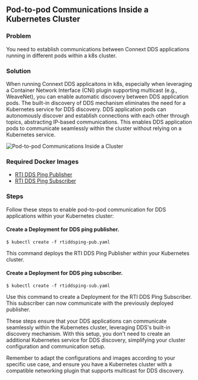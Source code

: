 ## Pod-to-pod Communications Inside a Kubernetes Cluster


### Problem

You need to establish communications between Connext DDS applications running in different pods within a k8s cluster. 


### Solution

When running Connext DDS applicaitons in k8s, especially when leveraging a Container Network Interface (CNI) plugin supporting multicast (e.g., WeaveNet), you can enable automatic discovery between DDS application pods. The built-in discovery of DDS mechanism eliminates the need for a Kubernetes service for DDS discovery. DDS application pods can autonomously discover and establish connections with each other through topics, abstracting IP-based communications. This enables DDS application pods to communicate seamlessly within the cluster without relying on a Kubernetes service.

![Pod-to-pod Communications Inside a Cluster](ddsping.png)

### Required Docker Images
- [RTI DDS Ping Publisher](../dockerfiles/rti_ddsping_pub)
- [RTI DDS Ping Subscriber](../dockerfiles/rti_ddsping_sub)

### Steps
Follow these steps to enable pod-to-pod communication for DDS applications within your Kubernetes cluster:

#### Create a Deployment for DDS ping publisher.
`$ kubectl create -f rtiddsping-pub.yaml`

This command deploys the RTI DDS Ping Publisher within your Kubernetes cluster.

#### Create a Deployment for DDS ping subscriber.
`$ kubectl create -f rtiddsping-sub.yaml`

Use this command to create a Deployment for the RTI DDS Ping Subscriber. This subscriber can now communicate with the previously deployed publisher.

These steps ensure that your DDS applications can communicate seamlessly within the Kubernetes cluster, leveraging DDS's built-in discovery mechanism. With this setup, you don't need to create an additional Kubernetes service for DDS discovery, simplifying your cluster configuration and communication setup.

Remember to adapt the configurations and images according to your specific use case, and ensure you have a Kubernetes cluster with a compatible networking plugin that supports multicast for DDS discovery.
